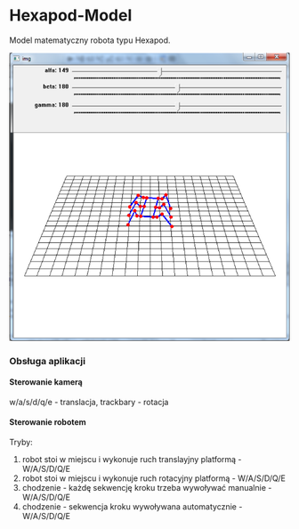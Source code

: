 # Hexapod-Model
Model matematyczny robota typu Hexapod.
<p align="center">
  <img src="/img/img.png" width="600"/>
</p>

### Obsługa aplikacji

#### Sterowanie kamerą
w/a/s/d/q/e - translacja, trackbary - rotacja

#### Sterowanie robotem
Tryby:
1. robot stoi w miejscu i wykonuje ruch translayjny platformą - W/A/S/D/Q/E
2. robot stoi w miejscu i wykonuje ruch rotacyjny platformą - W/A/S/D/Q/E
3. chodzenie - każdę sekwencję kroku trzeba wywoływać manualnie - W/A/S/D/Q/E
4. chodzenie - sekwencja kroku wywoływana automatycznie - W/A/S/D/Q/E
